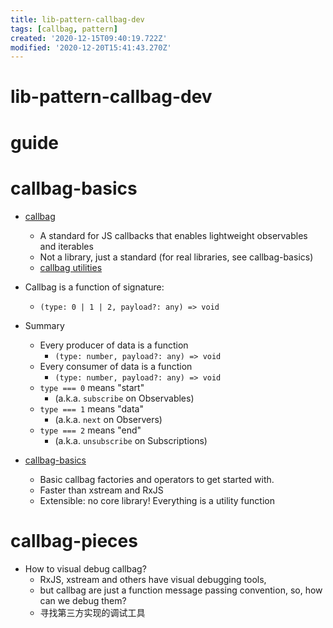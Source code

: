 ```yaml
---
title: lib-pattern-callbag-dev
tags: [callbag, pattern]
created: '2020-12-15T09:40:19.722Z'
modified: '2020-12-20T15:41:43.270Z'
---
```


# lib-pattern-callbag-dev

# guide

# callbag-basics

- [callbag](https://github.com/callbag/callbag)
  - A standard for JS callbacks that enables lightweight observables and iterables
  - Not a library, just a standard (for real libraries, see callbag-basics)
  - [callbag utilities](https://github.com/callbag/callbag/wiki)

- Callbag is a function of signature:
  - `(type: 0 | 1 | 2, payload?: any) => void`

- Summary
  - Every producer of data is a function 
    - `(type: number, payload?: any) => void`
  - Every consumer of data is a function 
    - `(type: number, payload?: any) => void`
  - `type === 0` means "start" 
    - (a.k.a. `subscribe` on Observables)
  - `type === 1` means "data" 
    - (a.k.a. `next` on Observers)
  - `type === 2` means "end" 
    - (a.k.a. `unsubscribe` on Subscriptions)

- [callbag-basics](https://github.com/staltz/callbag-basics)
  - Basic callbag factories and operators to get started with.
  - Faster than xstream and RxJS
  - Extensible: no core library! Everything is a utility function

# callbag-pieces

- How to visual debug callbag? 
  - RxJS, xstream and others have visual debugging tools, 
  - but callbag are just a function message passing convention, so, how can we debug them?
  - 寻找第三方实现的调试工具
